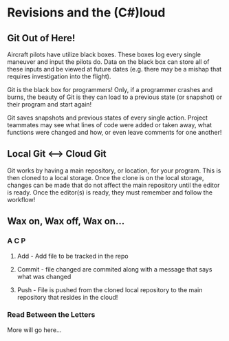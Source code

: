 # Revisions and the (C#)loud

## Git Out of Here!

Aircraft pilots have utilize black boxes.  These boxes log every single maneuver and input the pilots do.  Data on the black box can store all of these inputs and be viewed at future dates (e.g. there may be a mishap that requires investigation into the flight).

Git is the black box for programmers!  Only, if a programmer crashes and burns, the beauty of Git is they can load to a previous state (or snapshot) or their program and start again!  

Git saves snapshots and previous states of every single action.  Project teammates may see what lines of code were added or taken away, what functions were changed and how, or even leave comments for one another!


## Local Git <--> Cloud Git

Git works by having a main repository, or location, for your program.  This is then cloned to a local storage.  Once the clone is on the local storage, changes can be made that do not affect the main repository until the editor is ready.  Once the editor(s) is ready, they must remember and follow the workflow!

## Wax on, Wax off, Wax on...

### A C P 

1. Add - Add file to be tracked in the repo

2. Commit - file changed are commited along with a message that says what was changed

3. Push - File is pushed from the cloned local repository to the main repository that resides in the cloud!

### Read Between the Letters
More will go here...
